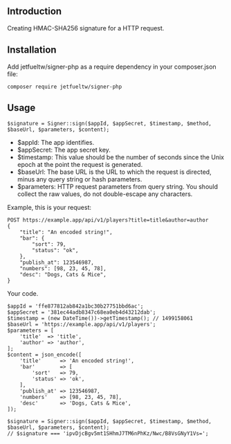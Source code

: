 ## Introduction

Creating HMAC-SHA256 signature for a HTTP request.

## Installation

Add jetfueltw/signer-php as a require dependency in your composer.json file:

```
composer require jetfueltw/signer-php
```

## Usage

```
$signature = Signer::sign($appId, $appSecret, $timestamp, $method, $baseUrl, $parameters, $content);
```

+ $appId: The app identifies.
+ $appSecret: The app secret key.
+ $timestamp: This value should be the number of seconds since the Unix epoch at the point the request is generated.
+ $baseUrl: The base URL is the URL to which the request is directed, minus any query string or hash parameters.
+ $parameters: HTTP request parameters from query string. You should collect the raw values, do not double-escape any characters. 

Example, this is your request:

```
POST https://example.app/api/v1/players?title=title&author=author
{
    "title": "An encoded string!",
    "bar": {
        "sort": 79,
        "status": "ok",
    },
    "publish_at": 123546987,
    "numbers": [98, 23, 45, 78],
    "desc": "Dogs, Cats & Mice",
}
```

Your code.

```
$appId = 'ffe877812ab842a1bc30b27751bbd6ac';
$appSecret = '381ec44adb8347c68ea0eb4d43212dab';
$timestamp = (new DateTime())->getTimestamp(); // 1499158061
$baseUrl = 'https://example.app/api/v1/players';
$parameters = [
    'title'  => 'title',
    'author' => 'author',
];
$content = json_encode([
    'title'      => 'An encoded string!',
    'bar'        => [
        'sort'   => 79,
        'status' => 'ok',
    ],
    'publish_at' => 123546987,
    'numbers'    => [98, 23, 45, 78],
    'desc'       => 'Dogs, Cats & Mice',
]);

$signature = Signer::sign($appId, $appSecret, $timestamp, $method, $baseUrl, $parameters, $content);
// $signature === 'ipvDjcBgv5mt1SHhmJ7TM6nPhKz/Nwc/B8VsGNyY1Vs=';
```
